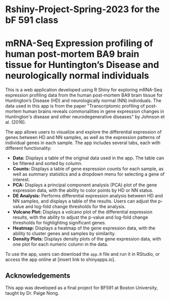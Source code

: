 # Rshiny-Project-Spring-2023 for the bF 591 class 
# mRNA-Seq Expression profiling of human post-mortem BA9 brain tissue for Huntington’s Disease and neurologically normal individuals

This is a web application developed using R Shiny for exploring mRNA-Seq expression profiling data from the human post-mortem BA9 brain tissue for Huntington’s Disease (HD) and neurologically normal (NN) individuals. The data used in this app is from the paper "Transcriptomic profiling of post-mortem human brains reveals commonalities in gene expression changes in Huntington's disease and other neurodegenerative diseases" by Johnson et al. (2016).

The app allows users to visualize and explore the differential expression of genes between HD and NN samples, as well as the expression patterns of individual genes in each sample. The app includes several tabs, each with different functionality:

- **Data:** Displays a table of the original data used in the app. The table can be filtered and sorted by column.
- **Counts:** Displays a table of gene expression counts for each sample, as well as summary statistics and a dropdown menu for selecting a gene of interest.
- **PCA:** Displays a principal component analysis (PCA) plot of the gene expression data, with the ability to color points by HD or NN status.
- **DE Analysis:** Performs differential expression analysis between HD and NN samples, and displays a table of the results. Users can adjust the p-value and log-fold change thresholds for the analysis.
- **Volcano Plot:** Displays a volcano plot of the differential expression results, with the ability to adjust the p-value and log-fold change thresholds for highlighting significant genes.
- **Heatmap:** Displays a heatmap of the gene expression data, with the ability to cluster genes and samples by similarity.
- **Density Plots:** Displays density plots of the gene expression data, with one plot for each numeric column in the data.

To use the app, users can download the `app.R` file and run it in RStudio, or access the app online at [insert link to shinyapps.io].

## Acknowledgements

This app was developed as a final project for BF591 at Boston University, taught by Dr. Paige Nong.
